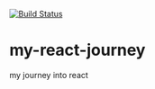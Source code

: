[![Build Status](https://travis-ci.com/k31tha/my-react-journey.svg?branch=master)](https://travis-ci.com/k31tha/my-react-journey)

# my-react-journey
 my journey into react
